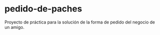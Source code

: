 # pedido-de-paches
Proyecto de práctica para la solución de la forma de pedido del negocio de un amigo.
